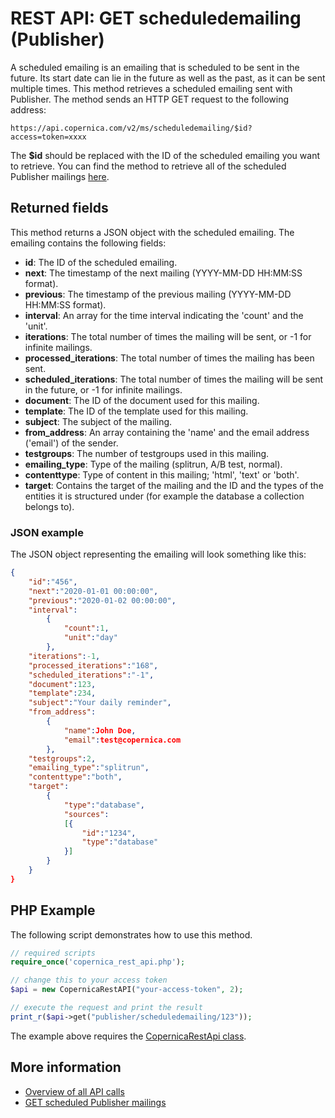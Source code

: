 # REST API: GET scheduledemailing (Publisher)

A scheduled emailing is an emailing that is scheduled to be sent in the 
future. Its start date can lie in the future as well as the past, as it 
can be sent multiple times. This method retrieves a scheduled emailing 
sent with Publisher. The method sends an HTTP GET request to 
the following address:

`https://api.copernica.com/v2/ms/scheduledemailing/$id?access=token=xxxx`

The **$id** should be replaced with the ID of the scheduled emailing you want 
to retrieve. You can find the method to retrieve all of the scheduled 
Publisher mailings [here](./rest-get-publisher-scheduledemailings).

## Returned fields

This method returns a JSON object with the scheduled emailing. The emailing 
contains the following fields:

* **id**:                   The ID of the scheduled emailing.
* **next**:                 The timestamp of the next mailing (YYYY-MM-DD HH:MM:SS format).
* **previous**:             The timestamp of the previous mailing (YYYY-MM-DD HH:MM:SS format).
* **interval**:             An array for the time interval indicating the 'count' and the 'unit'.
* **iterations**:           The total number of times the mailing will be sent, or -1 for infinite mailings.
* **processed_iterations**: The total number of times the mailing has been sent.
* **scheduled_iterations**: The total number of times the mailing will be sent in the future, or -1 for infinite mailings.
* **document**:             The ID of the document used for this mailing.
* **template**:             The ID of the template used for this mailing.
* **subject**:              The subject of the mailing.
* **from_address**:         An array containing the 'name' and the email address ('email') of the sender.
* **testgroups**:           The number of testgroups used in this mailing.
* **emailing_type**:        Type of the mailing (splitrun, A/B test, normal).
* **contenttype**:          Type of content in this mailing; 'html', 'text' or 'both'.
* **target**:               Contains the target of the mailing and the ID and the types 
                            of the entities it is structured under (for example the database 
                            a collection belongs to).

### JSON example

The JSON object representing the emailing will look something like this:

```json
{
    "id":"456",
    "next":"2020-01-01 00:00:00",
    "previous":"2020-01-02 00:00:00",
    "interval":
        {
            "count":1,
            "unit":"day"
        },
    "iterations":-1,
    "processed_iterations":"168",
    "scheduled_iterations":"-1",
    "document":123,
    "template":234,
    "subject":"Your daily reminder",
    "from_address":
        {
            "name":John Doe,
            "email":test@copernica.com
        },
    "testgroups":2,
    "emailing_type":"splitrun",
    "contenttype":"both",
    "target":
        {
            "type":"database",
            "sources":
            [{
                "id":"1234",
                "type":"database"
            }]
        }
    }
}

```

## PHP Example

The following script demonstrates how to use this method.

```php
// required scripts
require_once('copernica_rest_api.php');

// change this to your access token
$api = new CopernicaRestAPI("your-access-token", 2);

// execute the request and print the result
print_r($api->get("publisher/scheduledemailing/123"));
```

The example above requires the [CopernicaRestApi class](./rest-php).

## More information

* [Overview of all API calls](./rest-api)
* [GET scheduled Publisher mailings](./rest-get-scheduledemailings)
